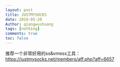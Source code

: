 ```yaml
---
layout: post
title: JUSTMYSOCKS
date: 2019-05-20
Author: qiangwushuang 
tags: [nothing]
comments: true
toc: false
---
```


推荐一个非常好用的ss&vmess工具：
https://justmysocks.net/members/aff.php?aff=6657
